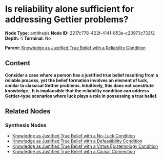 # Is reliability alone sufficient for addressing Gettier problems?

**Node Type:** antithesis
**Node ID:** 2217c778-422f-4141-853e-c23973c732f2
**Depth:** 4
**Terminal:** No

**Parent:** [Knowledge as Justified True Belief with a Reliability Condition](knowledge-as-justified-true-belief-with-a-reliability-condition-synthesis-26ca342e-d43f-4ca1-8fe6-62e73fdd79d2.md)

## Content

**Consider a case where a person has a justified true belief resulting from a reliable process, yet the belief formation involves an element of luck, similar to classical Gettier problems. Intuitively, this does not constitute knowledge.**, **It is implausible that the reliability condition can address Gettier-type scenarios where luck plays a role in possessing a true belief.**

## Related Nodes

### Synthesis Nodes

- [Knowledge as Justified True Belief with a No-Luck Condition](knowledge-as-justified-true-belief-with-a-no-luck-condition-synthesis-e5379896-3feb-436f-a355-9af010866d00.md)
- [Knowledge as Justified True Belief with a Defeasibility Condition](knowledge-as-justified-true-belief-with-a-defeasibility-condition-synthesis-bb255814-7825-4e3d-bc34-3e0269fd54b2.md)
- [Knowledge as Justified True Belief with a Virtue Epistemology Condition](knowledge-as-justified-true-belief-with-a-virtue-epistemology-condition-synthesis-a4e2f3ef-1d2d-4e60-8006-328818d603be.md)
- [Knowledge as Justified True Belief with a Causal Connection](knowledge-as-justified-true-belief-with-a-causal-connection-synthesis-1a77874b-53b3-4665-9856-141b72045110.md)

